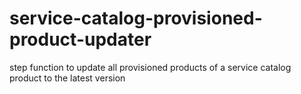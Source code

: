 # service-catalog-provisioned-product-updater
step function to update all provisioned products of a service catalog product to the latest version
